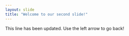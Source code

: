 ```yaml
---
layout: slide
title: "Welcome to our second slide!"
---
```

This line has been updated.
Use the left arrow to go back!
